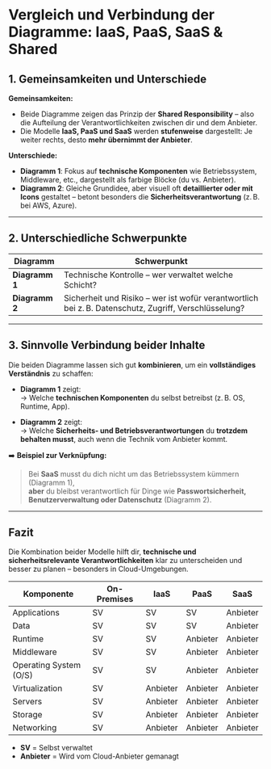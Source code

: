 # Vergleich und Verbindung der Diagramme: IaaS, PaaS, SaaS & Shared

## 1. Gemeinsamkeiten und Unterschiede

**Gemeinsamkeiten:**
- Beide Diagramme zeigen das Prinzip der **Shared Responsibility** – also die Aufteilung der Verantwortlichkeiten zwischen dir und dem Anbieter.
- Die Modelle **IaaS, PaaS und SaaS** werden **stufenweise** dargestellt: Je weiter rechts, desto **mehr übernimmt der Anbieter**.

**Unterschiede:**
- **Diagramm 1**: Fokus auf **technische Komponenten** wie Betriebssystem, Middleware, etc., dargestellt als farbige Blöcke (du vs. Anbieter).
- **Diagramm 2**: Gleiche Grundidee, aber visuell oft **detaillierter oder mit Icons** gestaltet – betont besonders die **Sicherheitsverantwortung** (z. B. bei AWS, Azure).

---

## 2. Unterschiedliche Schwerpunkte

| Diagramm             | Schwerpunkt |
|----------------------|-------------|
| **Diagramm 1**       | Technische Kontrolle – wer verwaltet welche Schicht? |
| **Diagramm 2**       | Sicherheit und Risiko – wer ist wofür verantwortlich bei z. B. Datenschutz, Zugriff, Verschlüsselung? |

---

## 3. Sinnvolle Verbindung beider Inhalte

Die beiden Diagramme lassen sich gut **kombinieren**, um ein **vollständiges Verständnis** zu schaffen:

- **Diagramm 1** zeigt:  
  → Welche **technischen Komponenten** du selbst betreibst (z. B. OS, Runtime, App).

- **Diagramm 2** zeigt:  
  → Welche **Sicherheits- und Betriebsverantwortungen** du **trotzdem behalten musst**, auch wenn die Technik vom Anbieter kommt.

➡️ **Beispiel zur Verknüpfung:**

> Bei **SaaS** musst du dich nicht um das Betriebssystem kümmern (Diagramm 1),  
> **aber** du bleibst verantwortlich für Dinge wie **Passwortsicherheit, Benutzerverwaltung oder Datenschutz** (Diagramm 2).

---

## Fazit

Die Kombination beider Modelle hilft dir, **technische und sicherheitsrelevante Verantwortlichkeiten** klar zu unterscheiden und besser zu planen – besonders in Cloud-Umgebungen.

| Komponente               | On-Premises | IaaS        | PaaS        | SaaS        |
|--------------------------|-------------|-------------|-------------|-------------|
| Applications             | SV          | SV          | SV          | Anbieter    |
| Data                     | SV          | SV          | SV          | Anbieter    |
| Runtime                  | SV          | SV          | Anbieter    | Anbieter    |
| Middleware               | SV          | SV          | Anbieter    | Anbieter    |
| Operating System (O/S)   | SV          | SV          | Anbieter    | Anbieter    |
| Virtualization           | SV          | Anbieter    | Anbieter    | Anbieter    |
| Servers                  | SV          | Anbieter    | Anbieter    | Anbieter    |
| Storage                  | SV          | Anbieter    | Anbieter    | Anbieter    |
| Networking               | SV          | Anbieter    | Anbieter    | Anbieter    |

- **SV** = Selbst verwaltet
- **Anbieter** = Wird vom Cloud-Anbieter gemanagt


